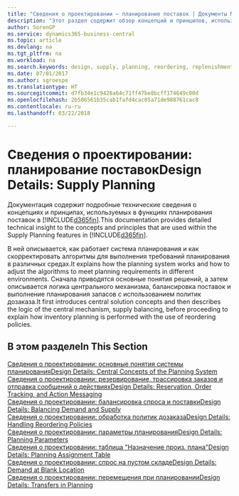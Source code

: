 ```yaml
---
title: "Сведения о проектировании — планирование поставок | Документы Майкрософт"
description: "Этот раздел содержит обзор концепций и принципов, используемых в функциях планирования поставок в Business Central."
author: SorenGP
ms.service: dynamics365-business-central
ms.topic: article
ms.devlang: na
ms.tgt_pltfrm: na
ms.workload: na
ms.search.keywords: design, supply, planning, reordering, replenishment
ms.date: 07/01/2017
ms.author: sgroespe
ms.translationtype: HT
ms.sourcegitcommit: d7fb34e1c9428a64c71ff47be8bcff174649c00d
ms.openlocfilehash: 2b506561b35cab1fafd4cac05a71de988761cac8
ms.contentlocale: ru-ru
ms.lasthandoff: 03/22/2018

---
```

# <a name="design-details-supply-planning"></a><span data-ttu-id="9924f-103">Сведения о проектировании: планирование поставок</span><span class="sxs-lookup"><span data-stu-id="9924f-103">Design Details: Supply Planning</span></span>
<span data-ttu-id="9924f-104">Документация содержит подробные технические сведения о концепциях и принципах, используемых в функциях планирования поставок в [!INCLUDE[d365fin](includes/d365fin_md.md)].</span><span class="sxs-lookup"><span data-stu-id="9924f-104">This documentation provides detailed technical insight to the concepts and principles that are used within the Supply Planning features in [!INCLUDE[d365fin](includes/d365fin_md.md)].</span></span>  

<span data-ttu-id="9924f-105">В ней описывается, как работает система планирования и как скорректировать алгоритмы для выполнения требований планирования в различных средах.</span><span class="sxs-lookup"><span data-stu-id="9924f-105">It explains how the planning system works and how to adjust the algorithms to meet planning requirements in different environments.</span></span> <span data-ttu-id="9924f-106">Сначала приводятся основные понятия решений, а затем описывается логика центрального механизма, балансировка поставок и выполнение планирования запасов с использованием политик дозаказа.</span><span class="sxs-lookup"><span data-stu-id="9924f-106">It first introduces central solution concepts and then describes the logic of the central mechanism, supply balancing, before proceeding to explain how inventory planning is performed with the use of reordering policies.</span></span>  

## <a name="in-this-section"></a><span data-ttu-id="9924f-107">В этом разделе</span><span class="sxs-lookup"><span data-stu-id="9924f-107">In This Section</span></span>  
[<span data-ttu-id="9924f-108">Сведения о проектировании: основные понятия системы планирования</span><span class="sxs-lookup"><span data-stu-id="9924f-108">Design Details: Central Concepts of the Planning System</span></span>](design-details-central-concepts-of-the-planning-system.md)  
[<span data-ttu-id="9924f-109">Сведения о проектировании: резервирование, трассировка заказов и отправка сообщений о действиях</span><span class="sxs-lookup"><span data-stu-id="9924f-109">Design Details: Reservation, Order Tracking, and Action Messaging</span></span>](design-details-reservation-order-tracking-and-action-messaging.md)  
[<span data-ttu-id="9924f-110">Сведения о проектировании: балансировка спроса и поставки</span><span class="sxs-lookup"><span data-stu-id="9924f-110">Design Details: Balancing Demand and Supply</span></span>](design-details-balancing-demand-and-supply.md)  
[<span data-ttu-id="9924f-111">Сведения о проектировании: обработка политик дозаказа</span><span class="sxs-lookup"><span data-stu-id="9924f-111">Design Details: Handling Reordering Policies</span></span>](design-details-handling-reordering-policies.md)  
[<span data-ttu-id="9924f-112">Сведения о проектировании: параметры планирования</span><span class="sxs-lookup"><span data-stu-id="9924f-112">Design Details: Planning Parameters</span></span>](design-details-planning-parameters.md)  
[<span data-ttu-id="9924f-113">Сведения о проектировании: таблица "Назначение произ. плана"</span><span class="sxs-lookup"><span data-stu-id="9924f-113">Design Details: Planning Assignment Table</span></span>](design-details-planning-assignment-table.md)  
[<span data-ttu-id="9924f-114">Сведения о проектировании: спрос на пустом складе</span><span class="sxs-lookup"><span data-stu-id="9924f-114">Design Details: Demand at Blank Location</span></span>](design-details-demand-at-blank-location.md)  
[<span data-ttu-id="9924f-115">Сведения о проектировании: перемещения при планировании</span><span class="sxs-lookup"><span data-stu-id="9924f-115">Design Details: Transfers in Planning</span></span>](design-details-transfers-in-planning.md)

